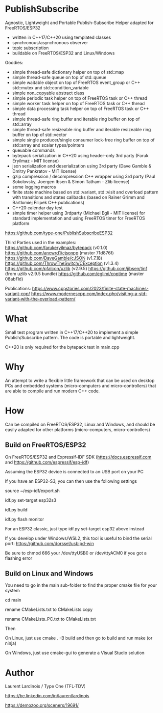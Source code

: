 # PublishSubscribe

Agnostic, Lightweight and Portable Publish-Subscribe Helper adapted for FreeRTOS/ESP32
- written in C++17/C++20 using templated classes
- synchronous/asynchronous observer
- topic subscription
- buildable on FreeRTOS/ESP32 and Linux/Windows

Goodies:
- simple thread-safe dictionary helper on top of std::map
- simple thread-safe queue on top of std::queue
- simple waitable object on top of FreeRTOS event_group or C++ std::mutex and std::condition_variable
- simple non_copyable abstract class
- simple periodic task helper on top of FreeRTOS task or C++ thread
- simple worker task helper on top of FreeRTOS task or C++ thread
- simple data processing task helper on top of FreeRTOS task or C++ thread
- simple thread-safe ring buffer and iterable ring buffer on top of std::array
- simple thread-safe resizeable ring buffer and iterable resizeable ring buffer on top of std::vector
- simple single producer/single consumer lock-free ring buffer on top of std::array and scalar types/pointers
- queuable commands
- bytepack serialization in C++20 using header-only 3rd party (Faruk Eryilmaz - MIT license)
- json serialization and deserialization using 3rd party (Dave Gamble & Dmitry Pankratov - MIT license)
- gzip compression / decompression C++ wrapper using 3rd party (Paul Sokolovsky, Joergen Ibsen & Simon Tatham - Zlib license)
- some logging macros
- finite state machine based on std::variant, std::visit and overload pattern with transitions and states callbacks (based on
  Rainer Grimm and Bartlomiej Filipek C++ publications)
- C++20 calendar day test
- simple timer helper using 3rdparty (Michael Egli - MIT license) for standard implementation and using FreeRTOS timer for FreeRTOS platform

https://github.com/type-one/PublishSubscribeESP32

Third Parties used in the examples:
https://github.com/farukeryilmaz/bytepack (v0.1.0)
https://github.com/ancwrd1/cjsonpp  (master 71d876f)
https://github.com/DaveGamble/cJSON (v1.7.18)
https://github.com/ThrowTheSwitch/CException (v1.3.4)
https://github.com/pfalcon/uzlib  (v2.9.5)
https://github.com/jibsen/tinf    (from uzlib v2.9.5 bundle)
https://github.com/eglimi/cpptime (master 08abf1d)

Publications:
https://www.cppstories.com/2023/finite-state-machines-variant-cpp/
https://www.modernescpp.com/index.php/visiting-a-std-variant-with-the-overload-pattern/

# What

Small test program written in C++17/C++20 to implement a simple Publish/Subscribe pattern. 
The code is portable and lightweight.

C++20 is only required for the bytepack test in main.cpp

# Why

An attempt to write a flexible little framework that can be used on desktop PCs and embedded systems
(micro-computers and micro-controllers) that are able to compile and run modern C++ code.

# How

Can be compiled on FreeRTOS/ESP32, Linux and Windows, and should be easily
adapted for other platforms (micro-computers, micro-controllers)

## Build on FreeRTOS/ESP32

On FreeRTOS/ESP32 and Expressif-IDF SDK (https://docs.espressif.com and https://github.com/espressif/esp-idf)

Assuming the ESP32 device is connected to an USB port on your PC

If you have an ESP32-S3, you can then use the following settings

source ~/esp-idf/export.sh

idf.py set-target esp32s3

idf.py build

idf.py flash monitor

For an ESP32 classic, just type idf.py set-target esp32 above instead 

If you develop under Windows/WSL2, this tool is useful to bind the serial port:
https://github.com/dorssel/usbipd-win

Be sure to chmod 666 your /dev/ttyUSB0 or /dev/ttyACM0 if you got a flashing error 

## Build on Linux and Windows

You need to go in the main sub-folder to find the proper cmake file for your system

cd main

rename CMakeLists.txt to CMakeLists.copy 

rename CMakeLists_PC.txt to CMakeLists.txt

Then 

On Linux, just use cmake . -B build  and then go to build and run make (or ninja)

On Windows, just use cmake-gui to generate a Visual Studio solution

# Author

Laurent Lardinois / Type One (TFL-TDV)

https://be.linkedin.com/in/laurentlardinois

https://demozoo.org/sceners/19691/
